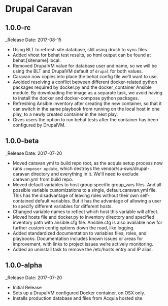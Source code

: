 # Drupal Caravan

1.0.0-rc
--------------------------------------------------------------------------------
_Release Date: 2017-08-15

- Using BLT to refresh site database, still using drush to sync files.
- Added vhost for behat test results, so html output can be found at behat.[sitename].local.
- Removed DrupalVM value for database user and name, so we will be using the BLT and DrupalVM default of `drupal` for both values.
- Caravan now copies into place the behat config file we’ll want to use.
- Avoided resolving a conflict between different docker-related python packages required by docker.py and the docker_container Ansible module.  By downloading the image as a separate task, we avoid having to install the docker and docker-compose python packages.
- Refreshing Ansible inventory after creating the new container, so that it can switch in the same playbook from running on the local host in one play, to a newly created container in the next play.
- Gives users the option to run behat tests after the container has been configured by DrupalVM.

1.0.0-beta
--------------------------------------------------------------------------------
_Release Date: 2017-07-20

- Moved caravan.yml to build repo root, as the acquia setup process now runs `composer update`, which destroys the vendor/su-sws/drupal-caravan directory and everything in it.  We'll need to exclude caravan.yml from build repo.
- Moved default variables to host group specific group_vars files.  And all possible variable customizations to a single, default.caravan.yml file.  This has the disadvantage of leaving roles without their own self-contained default variables.  But it has the advantage of allowing a user to specify different variables for different hosts.
- Changed variable names to reflect which host this variable will affect.
- Moved hosts file and docker.py to inventory directory and specified inventory path with ansible.cfg file.  Ansible.cfg is also available now for further custom config options down the road, like logging.
- Added standardized documentation to variables files, roles, and playbooks.  Documentation includes known issues or areas for improvement, with links to project issues we’re actively monitoring.
- Added an uninstall task to remove the /etc/hosts entry and IP alias.

1.0.0-alpha
--------------------------------------------------------------------------------  
_Release Date: 2017-07-20

- Initial Release
- Sets up a DrupalVM configured Docker container, on OSX only.
- Installs production database and files from Acquia hosted site.
